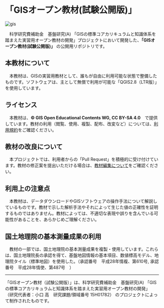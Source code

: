 # 「GISオープン教材(試験公開版)」

![gis](https://raw.githubusercontent.com/yamauchi-inochu/demo/gh-pages/home/img/top.png)

　科学研究費補助金　基盤研究(A) 「GISの標準コアカリキュラムと知識体系を踏まえた実習用オープン教材の開発」プロジェクトにおいて開発した、**「GISオープン教材(試験公開版)」** の公開用リポジトリです。

## 本教材について
　本教材は、GISの実習用教材として、誰もが自由に利用可能な状態で整備したものです。ソフトウェアは、主として無償で利用が可能な「QGIS2.8（LTR版）」を使用しています。  

## ライセンス
　本教材は、**© GIS Open Educational Contents WG, CC BY-SA 4.0**　で提供しています。教材の利用（閲覧、使用、複製、配布、改変など）については、[利用規約](利用規約.md)をご確認ください。  

## 教材の改良について
　本プロジェクトでは、利用者からの「Pull Request」を積極的に受け付けています。教材の修正案を提出いただける場合は、[教材編集について](GISオープン教材/教材編集について.md)をご確認ください。

## 利用上の注意点
　本教材は、データダウンロードやGISソフトウェアの操作手法について解説しているものです。教材で示した解析手法やそれによって生じた値の正確性を証明するものではありません。教材によっては、不適切な表現や誤りを含んでいる可能性があることを、あらかじめご理解ください。  

## 国土地理院の基本測量成果の利用
　教材の一部では、国土地理院の基本測量成果を複製・使用しています。これらは、国土地理院長の承認を得て、基盤地図情報の基本項目、数値標高モデル、地理院タイル（標準地図）を使用した。（承認番号　平成28年情複、第610号, 承認番号　平成28年情使、第487号　）  

---------------
「GISオープン教材（試験公開版）」は、科学研究費補助金　基盤研究(A) 「GISの標準コアカリキュラムと知識体系を踏まえた実習用オープン教材の開発」 （研究代表者：小口 高　研究課題/領域番号	15H01782） のプロジェクトによって制作されたものです。

